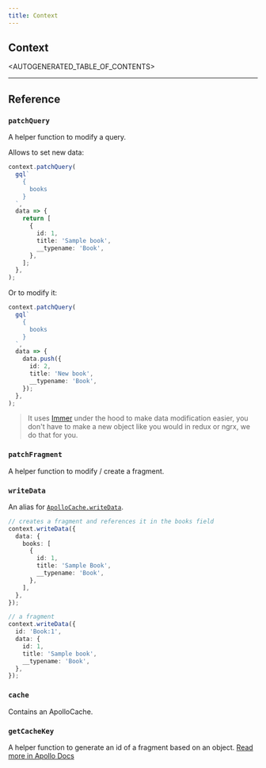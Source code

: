 ```yaml
---
title: Context
---
```


## Context

<AUTOGENERATED_TABLE_OF_CONTENTS>

---

## Reference

### `patchQuery`

A helper function to modify a query.

Allows to set new data:

```typescript
context.patchQuery(
  gql`
    {
      books
    }
  `,
  data => {
    return [
      {
        id: 1,
        title: 'Sample book',
        __typename: 'Book',
      },
    ];
  },
);
```

Or to modify it:

```typescript
context.patchQuery(
  gql`
    {
      books
    }
  `,
  data => {
    data.push({
      id: 2,
      title: 'New book',
      __typename: 'Book',
    });
  },
);
```

> It uses [Immer](https://www.npmjs.com/package/immer) under the hood to make data modification easier, you don't have to make a new object like you would in redux or ngrx, we do that for you.

### `patchFragment`

A helper function to modify / create a fragment.

### `writeData`

An alias for [`ApolloCache.writeData`](https://www.apollographql.com/docs/link/links/state.html#write-data).

```typescript
// creates a fragment and references it in the books field
context.writeData({
  data: {
    books: [
      {
        id: 1,
        title: 'Sample Book',
        __typename: 'Book',
      },
    ],
  },
});

// a fragment
context.writeData({
  id: 'Book:1',
  data: {
    id: 1,
    title: 'Sample book',
    __typename: 'Book',
  },
});
```

### `cache`

Contains an ApolloCache.

### `getCacheKey`

A helper function to generate an id of a fragment based on an object. [Read more in Apollo Docs](https://www.apollographql.com/docs/react/essentials/local-state.html)
